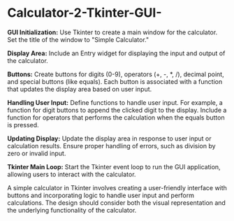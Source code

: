# Calculator-2-Tkinter-GUI-

**GUI Initialization:**
Use Tkinter to create a main window for the calculator.
Set the title of the window to "Simple Calculator."

**Display Area:**
Include an Entry widget for displaying the input and output of the calculator.

**Buttons:**
Create buttons for digits (0-9), operators (+, -, *, /), decimal point, and special buttons (like equals).
Each button is associated with a function that updates the display area based on user input.

**Handling User Input:**
Define functions to handle user input. For example, a function for digit buttons to append the clicked digit to the display.
Include a function for operators that performs the calculation when the equals button is pressed.

**Updating Display:**
Update the display area in response to user input or calculation results.
Ensure proper handling of errors, such as division by zero or invalid input.

**Tkinter Main Loop:**
Start the Tkinter event loop to run the GUI application, allowing users to interact with the calculator.

A simple calculator in Tkinter involves creating a user-friendly interface with buttons and incorporating logic to handle user input and perform calculations. The design should consider both the visual representation and the underlying functionality of the calculator.
